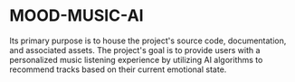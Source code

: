 # MOOD-MUSIC-AI
Its primary purpose is to house the project's source code, documentation, and associated assets. The project's goal is to provide users with a personalized music listening experience by utilizing AI algorithms to recommend tracks based on their current emotional state.
